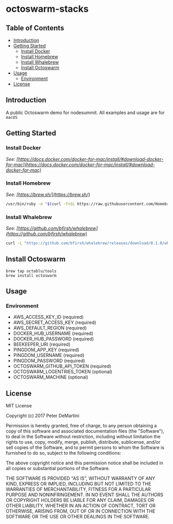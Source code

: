 # octoswarm-stacks

## Table of Contents

* [Introduction](#introduction)
* [Getting Started](#getting-started)
  * [Install Docker](#install-docker)
  * [Install Homebrew](#install-homebrew)
  * [Install Whalebrew](#install-whalebrew)
  * [Install Octoswarm](#install-octoswarm)
* [Usage](#usage)
  * [Environment](#environment)
* [License](#license)

## Introduction

A public Octoswarm demo for nodesummit. All examples and usage are for `macOS`

## Getting Started

### Install Docker

*See: [https://docs.docker.com/docker-for-mac/install/#download-docker-for-mac](https://docs.docker.com/docker-for-mac/install/#download-docker-for-mac)*


### Install Homebrew

*See: [https://brew.sh/](https://brew.sh/)*

```bash
/usr/bin/ruby -e "$(curl -fsSL https://raw.githubusercontent.com/Homebrew/install/master/install)"
```

### Install Whalebrew

*See: [https://github.com/bfirsh/whalebrew](https://github.com/bfirsh/whalebrew)*

```bash
curl -L "https://github.com/bfirsh/whalebrew/releases/download/0.1.0/whalebrew-$(uname -s)-$(uname -m)" -o /usr/local/bin/whalebrew; chmod +x /usr/local/bin/whalebrew
```

## Install Octoswarm

```
brew tap octoblu/tools
brew install octoswarm
```

## Usage

### Environment

- AWS_ACCESS_KEY_ID          (required)
- AWS_SECRET_ACCESS_KEY      (required)
- AWS_DEFAULT_REGION         (required)
- DOCKER_HUB_USERNAME        (required)
- DOCKER_HUB_PASSWORD        (required)
- BEEKEEPER_URI              (required)
- PINGDOM_APP_KEY            (required)
- PINGDOM_USERNAME           (required)
- PINGDOM_PASSWORD           (required)
- OCTOSWARM_GITHUB_API_TOKEN (required)
- OCTOSWARM_LOGENTRIES_TOKEN (optional)
- OCTOSWARM_MACHINE          (optional)

## License

MIT License

Copyright (c) 2017 Peter DeMartini

Permission is hereby granted, free of charge, to any person obtaining a copy
of this software and associated documentation files (the "Software"), to deal
in the Software without restriction, including without limitation the rights
to use, copy, modify, merge, publish, distribute, sublicense, and/or sell
copies of the Software, and to permit persons to whom the Software is
furnished to do so, subject to the following conditions:

The above copyright notice and this permission notice shall be included in all
copies or substantial portions of the Software.

THE SOFTWARE IS PROVIDED "AS IS", WITHOUT WARRANTY OF ANY KIND, EXPRESS OR
IMPLIED, INCLUDING BUT NOT LIMITED TO THE WARRANTIES OF MERCHANTABILITY,
FITNESS FOR A PARTICULAR PURPOSE AND NONINFRINGEMENT. IN NO EVENT SHALL THE
AUTHORS OR COPYRIGHT HOLDERS BE LIABLE FOR ANY CLAIM, DAMAGES OR OTHER
LIABILITY, WHETHER IN AN ACTION OF CONTRACT, TORT OR OTHERWISE, ARISING FROM,
OUT OF OR IN CONNECTION WITH THE SOFTWARE OR THE USE OR OTHER DEALINGS IN THE
SOFTWARE.

